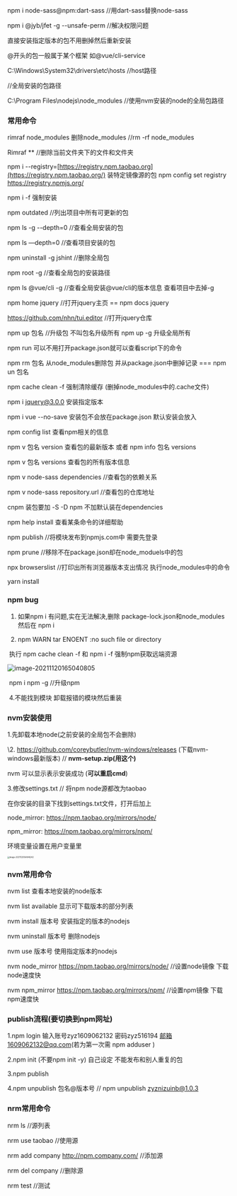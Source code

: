 npm i node-sass@npm:dart-sass  //用dart-sass替换node-sass

npm i @jyb/jfet -g --unsafe-perm //解决权限问题

直接安装指定版本的包不用删掉然后重新安装

@开头的包一般属于某个框架 如@vue/cli-service

C:\Windows\System32\drivers\etc\hosts  //host路径

  //全局安装的包路径

C:\Program Files\nodejs\node_modules  //使用nvm安装的node的全局包路径





### 常用命令

rimraf node_modules 删除node_modules //rm -rf node_modules

Rimraf **  //删除当前文件夹下的文件和文件夹

npm i --registry=[https://registry.npm.taobao.org](https://registry.npm.taobao.org/)  装特定镜像源的包  npm config set registry https://registry.npmjs.org/

npm i -f 强制安装

npm outdated //列出项目中所有可更新的包

npm ls -g --depth=0  //查看全局安装的包

npm ls —depth=0  //查看项目安装的包

npm uninstall -g jshint  //删除全局包

npm root -g //查看全局包的安装路径

npm ls @vue/cli -g //查看全局安装@vue/cli的版本信息 查看项目中去掉-g

npm home jquery //打开jquery主页 == npm docs jquery

https://github.com/nhn/tui.editor //打开jquery仓库

npm up 包名 //升级包 不叫包名升级所有 npm up -g 升级全局所有

npm run 可以不用打开package.json就可以查看script下的命令

npm rm 包名 从node_modules删除包 并从package.json中删掉记录 === npm un 包名

npm cache clean -f  强制清除缓存  (删掉node_modules中的.cache文件)

npm i jquery@3.0.0 安装指定版本

npm i vue --no-save 安装包不会放在package.json 默认安装会放入

npm config list 查看npm相关的信息

npm v 包名 version 查看包的最新版本 或者 npm info 包名 versions

npm v 包名 versions 查看包的所有版本信息

npm v node-sass dependencies //查看包的依赖关系

npm v node-sass repository.url  //查看包的仓库地址

cnpm 装包要加 -S -D  npm 不加默认装在dependencies

npm help install 查看某条命令的详细帮助

npm publish  //将模块发布到npmjs.com中 需要先登录

npm prune //移除不在package.json却在node_moduels中的包

npx browserslist //打印出所有浏览器版本支出情况  执行node_modules中的命令

yarn install



### npm bug

1. 如果npm i 有问题,实在无法解决,删除 package-lock.json和node_modules  然后在 npm i

1. npm WARN tar ENOENT :no such file or directory

​       执行  npm cache clean -f  和  npm i -f    强制npm获取远端资源

![image-20211120165040805](https://gitee.com/zyzcode/gitee-pic/raw/master/image-20211120165040805.png)

​      npm i npm -g   //升级npm 

​    4.不能找到模块 卸载报错的模块然后重装





### nvm安装使用

1.先卸载本地node(之前安装的全局包不会删除)

\2. https://github.com/coreybutler/nvm-windows/releases (下载nvm-windows最新版本) // **nvm-setup.zip(用这个)**

nvm 可以显示表示安装成功  (**可以重启cmd**)

3.修改settings.txt  // 将npm node源都改为taobao

在你安装的目录下找到settings.txt文件，打开后加上

node_mirror: https://npm.taobao.org/mirrors/node/

npm_mirror: https://npm.taobao.org/mirrors/npm/





环境变量设置在用户变量里

<img src="https://gitee.com/zyzcode/gitee-pic/raw/master/image-20211120164948242.png" alt="image-20211120164948242" style="zoom:30%;" />





### nvm常用命令

nvm list  查看本地安装的node版本

nvm list available 显示可下载版本的部分列表

nvm install 版本号 安装指定的版本的nodejs

nvm uninstall 版本号 删除nodejs

nvm use 版本号 使用指定版本的nodejs

nvm node_mirror https://npm.taobao.org/mirrors/node/ //设置node镜像 下载node速度快

nvm npm_mirror https://npm.taobao.org/mirrors/npm/  //设置npm镜像  下载npm速度快



### publish流程(要切换到npm网址)

1.npm login 输入账号zyz1609062132  密码zyz516194  邮箱1609062132@qq.com(若为第一次需 npm adduser )

2.npm init (不要npm init -y) 自己设定 不能发布和别人重复的包

3.npm publish

4.npm unpublish 包名@版本号 //  npm unpublish zyznizuinb@1.0.3



### nrm常用命令

nrm ls   //源列表

nrm use taobao //使用源  

nrm add company http://npm.company.com/  //添加源

nrm del company  //删除源

nrm test //测试